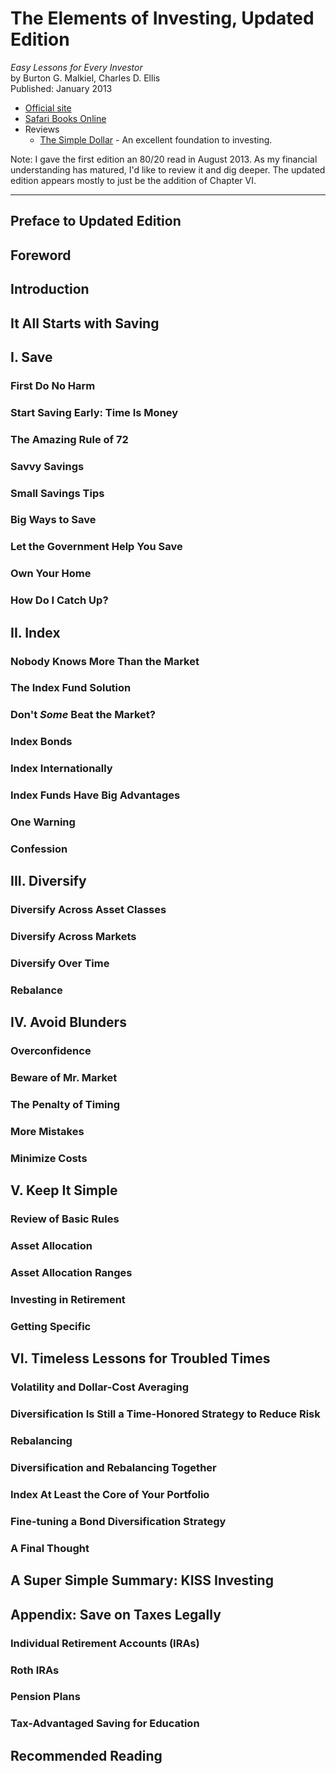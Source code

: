# The Elements of Investing, Updated Edition
*Easy Lessons for Every Investor*<br>
by Burton G. Malkiel, Charles D. Ellis<br>
Published: January 2013

- [Official site](http://www.wiley.com/WileyCDA/WileyTitle/productCd-1118484878.html)
- [Safari Books Online](https://www.safaribooksonline.com/library/view/the-elements-of/9781118484876/)
- Reviews
	- [The Simple Dollar](http://www.thesimpledollar.com/review-the-elements-of-investing/) - An excellent foundation to investing.

Note: I gave the first edition an 80/20 read in August 2013.  As my financial understanding has matured, I'd like to review it and dig deeper.  The updated edition appears mostly to just be the addition of Chapter VI.

---

## Preface to Updated Edition
## Foreword
## Introduction
## It All Starts with Saving

## I. Save
### First Do No Harm
### Start Saving Early: Time Is Money
### The Amazing Rule of 72
### Savvy Savings
### Small Savings Tips
### Big Ways to Save
### Let the Government Help You Save
### Own Your Home
### How Do I Catch Up?

## II. Index
### Nobody Knows More Than the Market
### The Index Fund Solution
### Don't *Some* Beat the Market?
### Index Bonds
### Index Internationally
### Index Funds Have Big Advantages
### One Warning
### Confession

## III. Diversify
### Diversify Across Asset Classes
### Diversify Across Markets
### Diversify Over Time
### Rebalance

## IV. Avoid Blunders
### Overconfidence
### Beware of Mr. Market
### The Penalty of Timing
### More Mistakes
### Minimize Costs

## V. Keep It Simple
### Review of Basic Rules
### Asset Allocation
### Asset Allocation Ranges
### Investing in Retirement
### Getting Specific

## VI. Timeless Lessons for Troubled Times
### Volatility and Dollar-Cost Averaging
### Diversification Is Still a Time-Honored Strategy to Reduce Risk
### Rebalancing
### Diversification and Rebalancing Together
### Index At Least the Core of Your Portfolio
### Fine-tuning a Bond Diversification Strategy
### A Final Thought

## A Super Simple Summary: KISS Investing

## Appendix: Save on Taxes Legally
### Individual Retirement Accounts (IRAs)
### Roth IRAs
### Pension Plans
### Tax-Advantaged Saving for Education

## Recommended Reading
